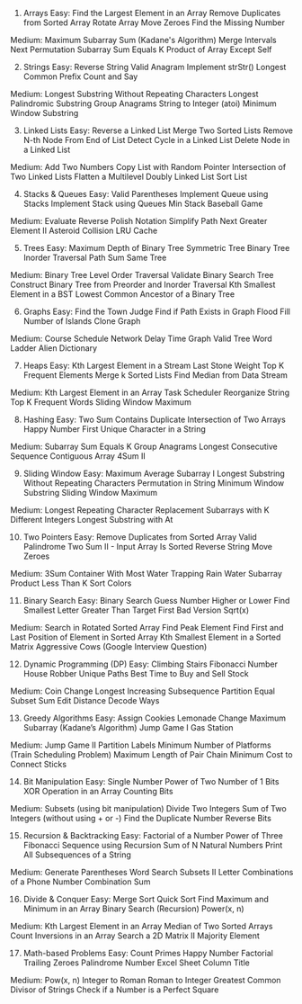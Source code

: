 1. Arrays
Easy:
Find the Largest Element in an Array
Remove Duplicates from Sorted Array
Rotate Array
Move Zeroes
Find the Missing Number

Medium:
Maximum Subarray Sum (Kadane's Algorithm)
Merge Intervals
Next Permutation
Subarray Sum Equals K
Product of Array Except Self

2. Strings
Easy:
Reverse String
Valid Anagram
Implement strStr()
Longest Common Prefix
Count and Say

Medium:
Longest Substring Without Repeating Characters
Longest Palindromic Substring
Group Anagrams
String to Integer (atoi)
Minimum Window Substring

3. Linked Lists
Easy:
Reverse a Linked List
Merge Two Sorted Lists
Remove N-th Node From End of List
Detect Cycle in a Linked List
Delete Node in a Linked List

Medium:
Add Two Numbers
Copy List with Random Pointer
Intersection of Two Linked Lists
Flatten a Multilevel Doubly Linked List
Sort List

4. Stacks & Queues
Easy:
Valid Parentheses
Implement Queue using Stacks
Implement Stack using Queues
Min Stack
Baseball Game

Medium:
Evaluate Reverse Polish Notation
Simplify Path
Next Greater Element II
Asteroid Collision
LRU Cache

5. Trees
Easy:
Maximum Depth of Binary Tree
Symmetric Tree
Binary Tree Inorder Traversal
Path Sum
Same Tree

Medium:
Binary Tree Level Order Traversal
Validate Binary Search Tree
Construct Binary Tree from Preorder and Inorder Traversal
Kth Smallest Element in a BST
Lowest Common Ancestor of a Binary Tree

6. Graphs
Easy:
Find the Town Judge
Find if Path Exists in Graph
Flood Fill
Number of Islands
Clone Graph

Medium:
Course Schedule
Network Delay Time
Graph Valid Tree
Word Ladder
Alien Dictionary

7. Heaps
Easy:
Kth Largest Element in a Stream
Last Stone Weight
Top K Frequent Elements
Merge k Sorted Lists
Find Median from Data Stream

Medium:
Kth Largest Element in an Array
Task Scheduler
Reorganize String
Top K Frequent Words
Sliding Window Maximum

8. Hashing
Easy:
Two Sum
Contains Duplicate
Intersection of Two Arrays
Happy Number
First Unique Character in a String

Medium:
Subarray Sum Equals K
Group Anagrams
Longest Consecutive Sequence
Contiguous Array
4Sum II

9. Sliding Window
Easy:
Maximum Average Subarray I
Longest Substring Without Repeating Characters
Permutation in String
Minimum Window Substring
Sliding Window Maximum

Medium:
Longest Repeating Character Replacement
Subarrays with K Different Integers
Longest Substring with At

10. Two Pointers
Easy:
Remove Duplicates from Sorted Array
Valid Palindrome
Two Sum II - Input Array Is Sorted
Reverse String
Move Zeroes

Medium:
3Sum
Container With Most Water
Trapping Rain Water
Subarray Product Less Than K
Sort Colors

11. Binary Search
Easy:
Binary Search
Guess Number Higher or Lower
Find Smallest Letter Greater Than Target
First Bad Version
Sqrt(x)

Medium:
Search in Rotated Sorted Array
Find Peak Element
Find First and Last Position of Element in Sorted Array
Kth Smallest Element in a Sorted Matrix
Aggressive Cows (Google Interview Question)

12. Dynamic Programming (DP)
Easy:
Climbing Stairs
Fibonacci Number
House Robber
Unique Paths
Best Time to Buy and Sell Stock

Medium:
Coin Change
Longest Increasing Subsequence
Partition Equal Subset Sum
Edit Distance
Decode Ways

13. Greedy Algorithms
Easy:
Assign Cookies
Lemonade Change
Maximum Subarray (Kadane’s Algorithm)
Jump Game I
Gas Station

Medium:
Jump Game II
Partition Labels
Minimum Number of Platforms (Train Scheduling Problem)
Maximum Length of Pair Chain
Minimum Cost to Connect Sticks

14. Bit Manipulation
Easy:
Single Number
Power of Two
Number of 1 Bits
XOR Operation in an Array
Counting Bits

Medium:
Subsets (using bit manipulation)
Divide Two Integers
Sum of Two Integers (without using + or -)
Find the Duplicate Number
Reverse Bits

15. Recursion & Backtracking
Easy:
Factorial of a Number
Power of Three
Fibonacci Sequence using Recursion
Sum of N Natural Numbers
Print All Subsequences of a String

Medium:
Generate Parentheses
Word Search
Subsets II
Letter Combinations of a Phone Number
Combination Sum

16. Divide & Conquer
Easy:
Merge Sort
Quick Sort
Find Maximum and Minimum in an Array
Binary Search (Recursion)
Power(x, n)

Medium:
Kth Largest Element in an Array
Median of Two Sorted Arrays
Count Inversions in an Array
Search a 2D Matrix II
Majority Element

17. Math-based Problems
Easy:
Count Primes
Happy Number
Factorial Trailing Zeroes
Palindrome Number
Excel Sheet Column Title

Medium:
Pow(x, n)
Integer to Roman
Roman to Integer
Greatest Common Divisor of Strings
Check if a Number is a Perfect Square